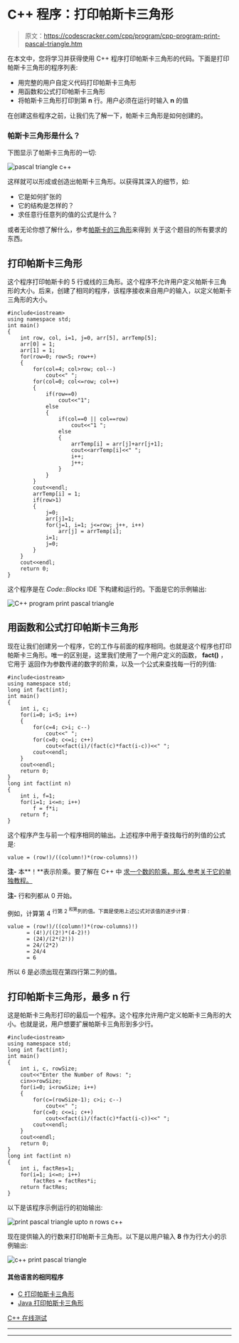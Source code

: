 # C++ 程序：打印帕斯卡三角形

> 原文：<https://codescracker.com/cpp/program/cpp-program-print-pascal-triangle.htm>

在本文中，您将学习并获得使用 C++ 程序打印帕斯卡三角形的代码。下面是打印帕斯卡三角形的程序列表:

*   用完整的用户自定义代码打印帕斯卡三角形
*   用函数和公式打印帕斯卡三角形
*   将帕斯卡三角形打印到第 **n** 行。用户必须在运行时输入 **n** 的值

在创建这些程序之前，让我们先了解一下，帕斯卡三角形是如何创建的。

### 帕斯卡三角形是什么？

下图显示了帕斯卡三角形的一切:

![pascal triangle c++](img/7a8c94055661dc0f828e91addb3529a7.png)

这样就可以形成或创造出帕斯卡三角形。以获得其深入的细节，如:

*   它是如何扩张的
*   它的结构是怎样的？
*   求任意行任意列的值的公式是什么？

或者无论你想了解什么，参考[帕斯卡的三角形](/nonprog/pascal-triangle.htm)来得到 关于这个题目的所有要求的东西。

## 打印帕斯卡三角形

这个程序打印帕斯卡的 5 行或线的三角形。这个程序不允许用户定义帕斯卡三角形的大小。后来，创建了相同的程序，该程序接收来自用户的输入，以定义帕斯卡三角形的大小。

```
#include<iostream>
using namespace std;
int main()
{
    int row, col, i=1, j=0, arr[5], arrTemp[5];
    arr[0] = 1;
    arr[1] = 1;
    for(row=0; row<5; row++)
    {
        for(col=4; col>row; col--)
            cout<<" ";
        for(col=0; col<=row; col++)
        {
            if(row==0)
                cout<<"1";
            else
            {
                if(col==0 || col==row)
                    cout<<"1 ";
                else
                {
                    arrTemp[i] = arr[j]+arr[j+1];
                    cout<<arrTemp[i]<<" ";
                    i++;
                    j++;
                }
            }
        }
        cout<<endl;
        arrTemp[i] = 1;
        if(row>1)
        {
            j=0;
            arr[j]=1;
            for(j=1, i=1; j<=row; j++, i++)
                arr[j] = arrTemp[i];
            i=1;
            j=0;
        }
    }
    cout<<endl;
    return 0;
}
```

这个程序是在 *Code::Blocks* IDE 下构建和运行的。下面是它的示例输出:

![C++ program print pascal triangle](img/94e761d0957ce46e8ab5e0d7eb40fc06.png)

## 用函数和公式打印帕斯卡三角形

现在让我们创建另一个程序，它的工作与前面的程序相同。也就是这个程序也打印帕斯卡三角形。唯一的区别是，这里我们使用了一个用户定义的函数， **fact()** ，它用于 返回作为参数传递的数字的阶乘，以及一个公式来查找每一行的列值:

```
#include<iostream>
using namespace std;
long int fact(int);
int main()
{
    int i, c;
    for(i=0; i<5; i++)
    {
        for(c=4; c>i; c--)
            cout<<" ";
        for(c=0; c<=i; c++)
            cout<<fact(i)/(fact(c)*fact(i-c))<<" ";
        cout<<endl;
    }
    cout<<endl;
    return 0;
}
long int fact(int n)
{
    int i, f=1;
    for(i=1; i<=n; i++)
        f = f*i;
    return f;
}
```

这个程序产生与前一个程序相同的输出。上述程序中用于查找每行的列值的公式是:

```
value = (row!)/((column!)*(row-columns)!)
```

**注-** 本**！**表示阶乘。要了解在 C++ 中 [求一个数的阶乘，那么 参考关于它的单独教程。](/cpp/program/cpp-program-find-factorial.htm)

**注-** 行和列都从 0 开始。

例如，计算第 4 <sup>行第 2 <sup>和第</sup>列的值。下面是使用上述公式对该值的逐步计算 :</sup>

```
value = (row!)/((column!)*(row-columns)!)
      = (4!)/((2!)*(4-2)!)
      = (24)/(2*(2!))
      = 24/(2*2)
      = 24/4
      = 6
```

所以 6 是必须出现在第四行第二列的值。

## 打印帕斯卡三角形，最多 n 行

这是帕斯卡三角形打印的最后一个程序。这个程序允许用户定义帕斯卡三角形的大小。也就是说，用户想要扩展帕斯卡三角形到多少行。

```
#include<iostream>
using namespace std;
long int fact(int);
int main()
{
    int i, c, rowSize;
    cout<<"Enter the Number of Rows: ";
    cin>>rowSize;
    for(i=0; i<rowSize; i++)
    {
        for(c=(rowSize-1); c>i; c--)
            cout<<" ";
        for(c=0; c<=i; c++)
            cout<<fact(i)/(fact(c)*fact(i-c))<<" ";
        cout<<endl;
    }
    cout<<endl;
    return 0;
}
long int fact(int n)
{
    int i, factRes=1;
    for(i=1; i<=n; i++)
        factRes = factRes*i;
    return factRes;
}
```

以下是该程序示例运行的初始输出:

![print pascal triangle upto n rows c++](img/d20b0484ec6e4eb999889589e30ffb02.png)

现在提供输入的行数来打印帕斯卡三角形。以下是以用户输入 **8** 作为行大小的示例输出:

![c++ print pascal triangle](img/f579b5f6b704cd4dde2bbdc2c7f5899c.png)

#### 其他语言的相同程序

*   [C 打印帕斯卡三角形](/c/program/c-program-print-pascal-triangle.htm)
*   [Java 打印帕斯卡三角形](/java/program/java-program-print-pascal-triangle.htm)

[C++ 在线测试](/exam/showtest.php?subid=3)

* * *

* * *